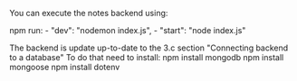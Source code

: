 You can execute the notes backend using:

npm run:
    - "dev": "nodemon index.js",
    - "start": "node index.js"

The backend is update up-to-date to the 3.c section "Connecting backend to a database"
To do that need to install:
    npm install mongodb
    npm install mongoose
    npm install dotenv